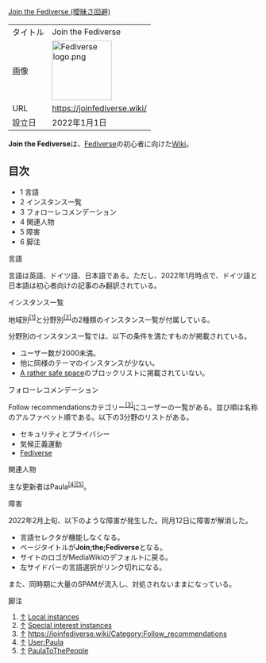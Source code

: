 <div class="mw-parser-output">

[Join the Fediverse (曖昧さ回避)](/Join_the_Fediverse "Join the Fediverse")

|          |                                                                                                                                                                                                                                                                   |
|----------|-------------------------------------------------------------------------------------------------------------------------------------------------------------------------------------------------------------------------------------------------------------------|
| タイトル | Join the Fediverse                                                                                                                                                                                                                                                |
| 画像     | <a href="/%E3%83%95%E3%82%A1%E3%82%A4%E3%83%AB:Fediverse_logo.png" class="image"><img src="/images/thumb/3/36/Fediverse_logo.png/120px-Fediverse_logo.png" srcset="/images/3/36/Fediverse_logo.png 1.5x" width="120" height="120" alt="Fediverse logo.png" /></a> |
| URL      | <a href="https://joinfediverse.wiki/" class="external free" rel="nofollow">https://joinfediverse.wiki/</a>                                                                                                                                                        |
| 設立日   | 2022年1月1日                                                                                                                                                                                                                                                      |

  

**Join the Fediverse**は、[Fediverse](/Fediverse "Fediverse")の初心者に向けた<a href="/Wiki" class="new" title="Wiki (存在しないページ)">Wiki</a>。

<div class="toc">

<div class="toctitle" lang="ja" dir="ltr">

## 目次

</div>

-   1
    言語
-   2
    インスタンス一覧
-   3
    フォローレコメンデーション
-   4
    関連人物
-   5
    障害
-   6
    脚注

</div>

言語

言語は英語、ドイツ語、日本語である。ただし、2022年1月時点で、ドイツ語と日本語は初心者向けの記事のみ翻訳されている。

インスタンス一覧

地域別<sup>[\[1\]](#cite_note-1)</sup>と分野別<sup>[\[2\]](#cite_note-2)</sup>の2種類のインスタンス一覧が付属している。

分野別のインスタンス一覧では、以下の条件を満たすものが掲載されている。

-   ユーザー数が2000未満。
-   他に同様のテーマのインスタンスが少ない。
-   [A rather safe space](/A_rather_safe_space "A rather safe space")のブロックリストに掲載されていない。

フォローレコメンデーション

Follow recommendationsカテゴリー<sup>[\[3\]](#cite_note-3)</sup>にユーザーの一覧がある。並び順は名称のアルファベット順である。以下の3分野のリストがある。

-   セキュリティとプライバシー
-   気候正義運動
-   [Fediverse](/Fediverse "Fediverse")

関連人物

主な更新者はPaula<sup>[\[4\]](#cite_note-4)[\[5\]](#cite_note-5)</sup>。

障害

2022年2月上旬、以下のような障害が発生した。同月12日に障害が解消した。

-   言語セレクタが機能しなくなる。
-   ページタイトルが**Join;the;Fediverse**となる。
-   サイトのロゴがMediaWikiのデフォルトに戻る。
-   左サイドバーの言語選択がリンク切れになる。

また、同時期に大量のSPAMが流入し、対処されないままになっている。

脚注

<div class="mw-references-wrap">

1.  [↑](#cite_ref-1)
    <a href="https://joinfediverse.wiki/Local_instances" class="external text" rel="nofollow">Local instances</a>
2.  [↑](#cite_ref-2)
    <a href="https://joinfediverse.wiki/Special_interest_instances" class="external text" rel="nofollow">Special interest instances</a>
3.  [↑](#cite_ref-3)
    <a href="https://joinfediverse.wiki/Category:Follow_recommendations" class="external free" rel="nofollow">https://joinfediverse.wiki/Category:Follow_recommendations</a>
4.  [↑](#cite_ref-4)
    <a href="https://joinfediverse.wiki/User:Paula" class="external text" rel="nofollow">User:Paula</a>
5.  [↑](#cite_ref-5)
    <a href="https://paulatothepeople.eu/" class="external text" rel="nofollow">PaulaToThePeople</a>

</div>

</div>
